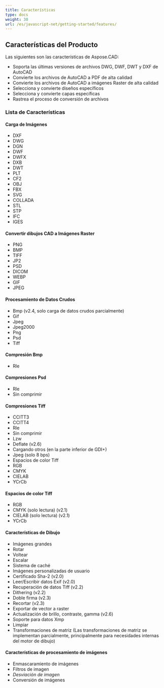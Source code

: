 ```yaml
---
title: Características
type: docs
weight: 30
url: /es/javascript-net/getting-started/features/
---
```


## **Características del Producto**
Las siguientes son las características de Aspose.CAD:

- Soporta las últimas versiones de archivos DWG, DWF, DWT y DXF de AutoCAD
- Convierte los archivos de AutoCAD a PDF de alta calidad
- Convierte los archivos de AutoCAD a imágenes Raster de alta calidad
- Selecciona y convierte diseños específicos
- Selecciona y convierte capas específicas
- Rastrea el proceso de conversión de archivos

### **Lista de Características**
#### **Carga de Imágenes**
- DXF
- DWG
- DGN
- DWF
- DWFX
- DXB
- DWT
- PLT
- CF2
- OBJ
- FBX
- SVG
- COLLADA
- STL
- STP
- IFC
- IGES

#### **Convertir dibujos CAD a Imágenes Raster**
- PNG
- BMP
- TIFF
- JP2
- PSD
- DICOM
- WEBP
- GIF
- JPEG

#### **Procesamiento de Datos Crudos**
- Bmp (v2.4, solo carga de datos crudos parcialmente)
- Gif
- Jpeg
- Jpeg2000
- Png
- Psd
- Tiff

#### **Compresión Bmp**
- Rle

#### **Compresiones Psd**
- Rle
- Sin comprimir

#### **Compresiones Tiff**
- CCITT3
- CCITT4
- Rle
- Sin comprimir
- Lzw
- Deflate (v2.6)
- Cargando otros (en la parte inferior de GDI+)
- Jpeg (solo 8 bps)
- Espacios de color Tiff
- RGB
- CMYK
- CIELAB
- YCrCb

#### **Espacios de color Tiff**
- RGB    
- CMYK (solo lectura) (v2.1)
- CIELAB (solo lectura) (v2.1)
- YCrCb

#### **Características de Dibujo**
- Imágenes grandes    
- Rotar    
- Voltear    
- Escalar    
- Sistema de caché    
- Imágenes personalizadas de usuario    
- Certificado Sha-2 (v2.0)
- Leer/Escribir datos Exif (v2.0)
- Recuperación de datos Tiff (v2.2)
- Dithering (v2.2)
- Doble firma (v2.3)
- Recortar (v2.3)
- Exportar de vector a raster    
- Actualización de brillo, contraste, gamma (v2.6)
- Soporte para datos Xmp
- Limpiar
- Transformaciones de matriz (Las transformaciones de matriz se implementan parcialmente, principalmente para necesidades internas del motor de dibujo)

#### **Características de procesamiento de imágenes**
- Enmascaramiento de imágenes
- Filtros de imagen
- *Desviación de imagen*
- Conversión de imágenes
